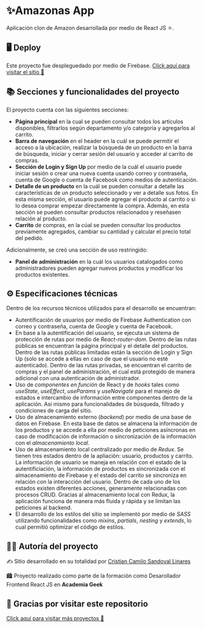 # ✨Amazonas App

Aplicación clon de Amazon desarrollada por medio de React JS ⚛.

## 🖥 Deploy

Este proyecto fue despleguedado por medio de Firebase. [Click aquí para visitar el sitio 🚀](https://as-app-2d11a.web.app/)

## 📚 Secciones y funcionalidades del proyecto

El proyecto cuenta con las siguientes secciones:
 - **Página principal** en la cual se pueden consultar todos los artículos disponibles, filtrarlos según departamento y/o categoría y agregarlos al carrito. 
 - **Barra de navegación** en el header en la cuál se puede permitir el acceso a la ubicación, realizar la búsqueda de un producto en la barra de búsqueda, iniciar y cerrar sesión del usuario y acceder al carrito de compras.
 - **Sección de Login y Sign Up** por medio de la cuál el usuario puede iniciar sesión o crear una nueva cuenta usando correo y contraseña, cuenta de Google o cuenta de Facebook como medios de autenticación.
 - **Detalle de un producto** en la cuál se pueden consultar a detalle las características de un producto seleccionado y ver a detalle sus fotos. En esta misma sección, el usuario puede agregar el producto al carrito o si lo desea comprar empezar directamente la compra. Además, en esta sección se pueden consultar productos relacionados y reseñasen relación al producto.
 - **Carrito** de compras, en la cúal se pueden consultar los productos previamente agregados, cambiar su cantidad y calcular el precio total del pedido.
 
 Adicionalmente, se creó una sección de uso restringido:
 - **Panel de administración** en la cuál los usuarios catalogados como administradores pueden agregar nuevos productos y modificar los productos existentes.

## ⚙ Especificaciones técnicas

Dentro de los recursos técnicos utilizados para el desarrollo se encuentran:
- Autentificación de usuarios por medio de Firebase Authentication con correo y contraseña, cuenta de Google y cuenta de Facebook.
- En base a la autentificación del usuario, se ejecuta un sistema de protección de rutas por medio de _React-router-dom_. Dentro de las rutas públicas se encuentran la página principal y el detalle del productos. Dentro de las rutas públicas limitadas están la sección de Login y Sign Up (solo se accede a ellas en caso de que el usuario no esté autenticado). Dentro de las rutas privadas, se encuentran el carrito de compras y el panel de administración, el cual está protegido de manera adicional con una autenticación de administrador.
- Uso de _componentes en función_ de React y de _hooks_ tales como _useState_, _useEffect_, _useParams_ y _useNavigate_ para el manejo de estados e intercambio de información entre componentes dentro de la aplicación. Así mismo para funcionalidades de búsqueda, filtrado y condiciones de carga del sitio.
- Uso de almacenamiento externo (_backend_) por medio de una base de datos en Firebase. En esta base de datos se almacena la información de los productos y se accede a ella por medio de peticiones asíncronas en caso de modificación de información o sincronización de la información con el _almacenamiento local_.
- Uso de almacenamiento local centralizado por medio de _Redux_. Se tienen tres estados dentro de la apliación: usuario, productos y carrito. La información de usuario se maneja en relación con el estado de la autentificiación, la información de productos es sincronizada con el almacenamiento de Firebase y el estado del carrito se sincroniza en relación con la interacción del usuario. Dentro de cada uno de los estados existen diferentes acciones, generamente relacionadas con procesos CRUD. Gracias al almacenamiento local con Redux, la aplicación funciona de manera más fluida y rápida y se limitan las peticiones al backend.
- El desarrollo de los estilos del sitio se implementó por medio de _SASS_ utilizando funcionalidades como _mixins_, _partials_, _nesting_ y _extends_, lo cual permitió optimizar el código de estilos.

## 🙋‍♂️ Autoría del proyecto

✍ Sitio desarrollado en su totalidad por [Cristian Camilo Sandoval Linares](https://github.com/cristiancsandoval)

🏙 Proyecto realizado como parte de la formación como Desarollador Frontend React JS en **Academia Geek**

## 👋 Gracias por visitar este repositorio

[Click aquí para visitar más proyectos 🚀](https://github.com/cristiancsandoval?tab=repositories)
